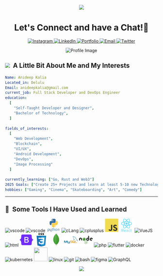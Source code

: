<p align="center">
  <img src="https://capsule-render.vercel.app/api?type=waving&height=175&&color=0:ff6a00,100:f720db&text=Hey,%20There&section=header&textBg=false&fontSize=50&fontColor=ffffff&animation=blink" />
</p>

<h1 align="center" dir="auto">
  Let's Connect and have a Chat!💬
</h1>

<p align="center">
  <a href="https://www.instagram.com/anideepkalia/">
    <img height="50" src="https://user-images.githubusercontent.com/46517096/166974368-9798f39f-1f46-499c-b14e-81f0a3f83a06.png" alt="Instagram"/>
  </a>
  <a href="https://www.linkedin.com/in/anideep-kalia-aa9ba0255">
    <img height="50" src="https://github.com/Anideep-Kalia/Anideep-Kalia/assets/128630418/9a87749a-e3a7-4473-93ef-e72d92a83e49.png" alt="LinkedIn"/>
  </a>
  <a href="https://portfolio-46aef.web.app/">
    <img height="50" src="https://github.com/Anideep-Kalia/Anideep-Kalia/assets/128630418/79cc77e9-20d0-4c9f-a176-30307a72e180.png" alt="Portfolio"/>
  </a>
  <a href="mailto:anideepkalia@gmail.com">
    <img height="50" src="https://github.com/Anideep-Kalia/Anideep-Kalia/assets/128630418/be471614-a967-4f90-90f7-b7c971f3c12b.png" alt="Email"/>
  </a>
  <a href="https://twitter.com/kaffeine_coder">
    <img height="50" src="https://github.com/Anideep-Kalia/Anideep-Kalia/assets/128630418/dbbe609c-0217-4323-9087-5aee82f53b1c.png" alt="Twitter"/>
  </a>
</p>

<p align="center" dir="auto">
  <img height="300" src="https://github.com/Anideep-Kalia/Anideep-Kalia/assets/128630418/2b20a198-648d-421b-9617-5db1562d814f" alt="Profile Image"/>
</p>

<h2>
  <img src="https://media.giphy.com/media/VgCDAzcKvsR6OM0uWg/giphy.gif" width="50"> &nbsp;A Little Bit About Me and My Interests
</h2>

```yaml
Name: Anideep Kalia
Located_in: Delulu
Email: anideepkalia@gmail.com
current_job: Full Stack Developer and DevOps Engineer
education:
  [
    "Self-Taught Developer and Designer",
    "Bachelor of Technology",
  ]

fields_of_interests:
  [
    "Web Development",
    "Blockchain",
    "UI/UX",
    "Android Development",
    "DevOps",
    "Image Processing"
  ]
  
currently_learning: ["Go, Rust and Web3"]
2025 Goals: ["Create 25+ Projects and learn at least 5-10 new Technologies."]
hobbies: ["Gaming", "Cinema", "Skateboarding", "Art", "Comedy"]
```
  
---  

<h2> 🚀 &nbsp;Some Tools I Have Used and Learned</h2>
<p align="left">
<img src="https://cdn.jsdelivr.net/gh/devicons/devicon/icons/vscode/vscode-original.svg" alt="vscode" width="50" height="45"/>
  <img src="https://github.com/Anideep-Kalia/Anideep-Kalia/assets/128630418/72b0187d-7b96-467f-8064-3881087cd67f" alt="vscode" width="45" height="45"/>
<img src="https://raw.githubusercontent.com/devicons/devicon/master/icons/python/python-original-wordmark.svg" alt="python" width="45" height="45"/>
<img src="https://cdn.jsdelivr.net/gh/devicons/devicon/icons/c/c-original.svg" alt="cLang" width="45" height="45"/>
<img src="https://cdn.jsdelivr.net/gh/devicons/devicon/icons/cplusplus/cplusplus-original.svg" alt="cplusplus" width="45" height="45"/>
<img src="https://raw.githubusercontent.com/devicons/devicon/master/icons/javascript/javascript-original.svg" alt="javascript" width="45" height="45" />
<img src="https://raw.githubusercontent.com/devicons/devicon/master/icons/react/react-original-wordmark.svg" alt="react" width="45" height="45" />
<img src="https://cdn.jsdelivr.net/gh/devicons/devicon/icons/vuejs/vuejs-original-wordmark.svg" alt="VueJS" width="45" height="45"/>
<img src="https://cdn.jsdelivr.net/gh/devicons/devicon/icons/html5/html5-original.svg" alt="html" width="45" height="45"/>
<img src="https://raw.githubusercontent.com/devicons/devicon/master/icons/bootstrap/bootstrap-plain.svg" alt="bootstrap" width="45" height="45" />
<img src="https://raw.githubusercontent.com/devicons/devicon/master/icons/css3/css3-original-wordmark.svg" alt="css3" width="45" height="45" />
<img src="https://raw.githubusercontent.com/devicons/devicon/master/icons/mongodb/mongodb-original.svg" alt="mongodb" width="45" height="45" />
<img src="https://raw.githubusercontent.com/devicons/devicon/master/icons/mysql/mysql-original-wordmark.svg" alt="mysql" width="45" height="45" />
<img src="https://raw.githubusercontent.com/devicons/devicon/master/icons/nodejs/nodejs-original-wordmark.svg" alt="nodejs" width="45" height="45" />
<img src="https://cdn.jsdelivr.net/gh/devicons/devicon/icons/php/php-original.svg" alt="php" width="45" height="45"/>
<img src="https://cdn.jsdelivr.net/gh/devicons/devicon/icons/flutter/flutter-original.svg" alt="flutter" width="45" height="45"/>
<img src="https://cdn.jsdelivr.net/gh/devicons/devicon/icons/docker/docker-original.svg" alt="docker" width="45" height="45"/>
<img src="https://cdn.jsdelivr.net/gh/devicons/devicon/icons/kubernetes/kubernetes-plain.svg" alt="kubernetes" width="45" height="45"/>
<img src="https://cdn.jsdelivr.net/gh/devicons/devicon/icons/amazonwebservices/amazonwebservices-plain-wordmark.svg" width="45" height="45"/>
<img src="https://cdn.jsdelivr.net/gh/devicons/devicon/icons/linux/linux-original.svg" alt="linux" width="45" height="45"/>       
<img src="https://cdn.jsdelivr.net/gh/devicons/devicon/icons/git/git-original.svg" alt="git" width="45" height="45"/>
<img src="https://cdn.jsdelivr.net/gh/devicons/devicon/icons/bash/bash-original.svg" alt="bash" width="45" height="45"/>
<img src="https://cdn.jsdelivr.net/gh/devicons/devicon/icons/figma/figma-original.svg" alt="figma" width="45" height="45"/>   
<img src="https://github.com/Anideep-Kalia/Anideep-Kalia/assets/128630418/a4b38215-b71b-43b4-8def-f66d328ff772" alt="GraphQL" width="45" height="45"/> 

<p align="center">
  <img src="https://capsule-render.vercel.app/api?type=waving&color=0:00c6ff,100:0072ff&height=100&section=footer"/>
</p>
<!---
Anideep-Kalia/Anideep-Kalia is a ✨ special ✨ repository because its `README.md` (this file) appears on your GitHub profile.
You can click the Preview link to take a look at your changes.
--->
